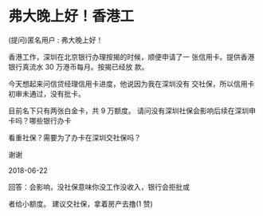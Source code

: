 # 弗大晚上好！香港工

(提问)匿名用户 : 弗大晚上好！

香港工作，深圳在北京银行办理按揭的时候，顺便申请了一 张信用卡。提供香港银行真流水 30 万港币每月。按揭已经放 款。

今天想起来问信贷经理信用卡进度，他说因为我在深圳没有 交社保，所以信用卡初审未通过，没有批卡。

目前名下只有两张白金卡，共 9 万额度。 请问没有深圳社保会影响后续在深圳申卡吗？哪些银行办卡

看重社保？需要为了办卡在深圳交社保吗？

谢谢

2018-06-22

回答：会影响，没社保意味你没工作没收入，银行会拒批或

者给小额度。 建议交社保，拿着房产去撸(1 赞)
